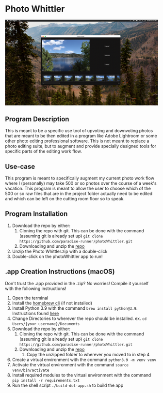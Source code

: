 # Photo Whittler
![PhotoWhittler](res/whittler.png)
## Program Description
This is meant to be a specific use tool of upvoting and downvoting photos that are meant to be 
then edited in a program like Adobe Lightroom or some other photo editing professional software. 
This is not  meant to replace a photo editing suite, but to augment and provide specially designed 
tools for specific parts of the editing work flow.

## Use-case
This program is meant to specifically augment my current photo work flow where I (personally) may 
take 500 or so photos over the course of a week's vacation. This program is meant to allow the 
user to choose which of the 500 or so raw files that are in the project folder actually need to be 
edited and which can be left on the cutting room floor so to speak.


## Program Installation
1. Download the repo by either:
    1. Cloning the repo with git. This can be done with the command (assuming git is already set up)
       `git clone https://github.com/paradise-runner/photoWhittler.git`
    1. Downloading and unzip the [repo](https://github.com/paradise-runner/photoWhittler)
1. Unzip the Photo Whittler.zip with a double-click
1. Double-click on the photoWhittler app to run!


## .app Creation Instructions (macOS)
Don't trust the .app provided in the .zip? No worries! Compile it yourself with the following 
instructions!
1. Open the terminal
1. Install the [homebrew cli](https://brew.sh/) (if not installed)
1. Install Python 3.9 with the command `brew install python@3.9`. Instructions found
   [here](https://formulae.brew.sh/formula/python@3.9)
1. Change Directories to wherever the repo should be installed. ex. `cd Users/{your_username}/Documents`
1. Download the repo by either:
    1. Cloning the repo with git. This can be done with the command (assuming git is already set up)
       `git clone https://github.com/paradise-runner/photoWhittler.git`
    1. Downloading and unzip the [repo](https://github.com/paradise-runner/photoWhittler)
        1. Copy the unzipped folder to wherever you moved to in step 4
1. Create a virtual environment with the command `python3.9 -m venv venv`
1. Activate the virtual environment with the command `source venv/bin/activate`
1. Install required modules to the virtual environment with the command `pip install -r requirements.txt`
1. Run the shell script `./build-dot-app.sh` to build the app
